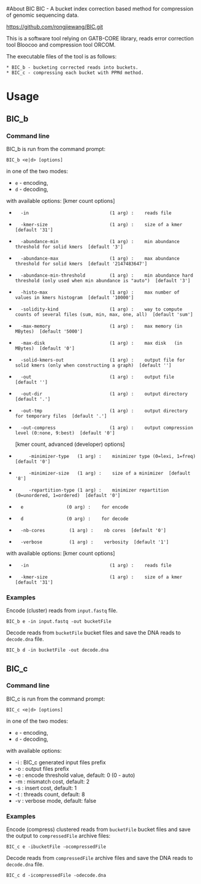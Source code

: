 ﻿#About BIC
BIC - A bucket index correction based method for compression of genomic sequencing data.

https://github.com/rongjiewang/BIC.git

This is a software tool relying on GATB-CORE library, reads error correction tool Bloocoo and compression tool ORCOM.

The executable files of the tool is as follows:

    * BIC_b - bucketing corrected reads into buckets.
    * BIC_c - compressing each bucket with PPMd method.

# Usage

## BIC_b
### Command line
BIC_b is run from the command prompt:

    BIC_b <e|d> [options]

in one of the two modes:
* `e` - encoding,
* `d` - decoding,

with available options:
[kmer count options]
*       -in                              (1 arg) :    reads file
*       -kmer-size                       (1 arg) :    size of a kmer  [default '31']
*       -abundance-min                   (1 arg) :    min abundance threshold for solid kmers  [default '3']
*       -abundance-max                   (1 arg) :    max abundance threshold for solid kmers  [default '2147483647']
*       -abundance-min-threshold         (1 arg) :    min abundance hard threshold (only used when min abundance is "auto")  [default '3']
*       -histo-max                       (1 arg) :    max number of values in kmers histogram  [default '10000']
*       -solidity-kind                   (1 arg) :    way to compute counts of several files (sum, min, max, one, all)  [default 'sum']
*       -max-memory                      (1 arg) :    max memory (in MBytes)  [default '5000']
*       -max-disk                        (1 arg) :    max disk   (in MBytes)  [default '0']
*       -solid-kmers-out                 (1 arg) :    output file for solid kmers (only when constructing a graph)  [default '']
*       -out                             (1 arg) :    output file  [default '']
*       -out-dir                         (1 arg) :    output directory  [default '.']
*       -out-tmp                         (1 arg) :    output directory for temporary files  [default '.']
*       -out-compress                    (1 arg) :    output compression level (0:none, 9:best)  [default '0']

   [kmer count, advanced (developer) options]
*          -minimizer-type   (1 arg) :    minimizer type (0=lexi, 1=freq)  [default '0']
*          -minimizer-size   (1 arg) :    size of a minimizer  [default '8']
*          -repartition-type (1 arg) :    minimizer repartition (0=unordered, 1=ordered)  [default '0']
*       e                (0 arg) :    for encode
*       d                (0 arg) :    for decode
*       -nb-cores         (1 arg) :    nb cores  [default '0']
*       -verbose          (1 arg) :    verbosity  [default '1']
with available options:
[kmer count options]
*       -in                              (1 arg) :    reads file
*       -kmer-size                       (1 arg) :    size of a kmer  [default '31']

### Examples

Encode (cluster) reads from `input.fastq` file.

    BIC_b e -in input.fastq -out bucketFile
Decode reads from `bucketFile` bucket files and save the DNA reads to `decode.dna` file.

    BIC_b d -in bucketFile -out decode.dna




## BIC_c
### Command line
BIC_c is run from the command prompt:

    BIC_c <e|d> [options]

in one of the two modes:
* `e` - encoding,
* `d` - decoding,

with available options:
*	-i<file>	: BIC_c generated input files prefix
*	-o<file>	: output files prefix
*	-e<n>		: encode threshold value, default: 0 (0 - auto)
*	-m<n>		: mismatch cost, default: 2
*	-s<n>		: insert cost, default: 1
*	-t<n>		: threads count, default: 8
*	-v		: verbose mode, default: false

### Examples

Encode (compress) clustered reads from `bucketFile` bucket files and save the output to `compressedFile` archive files:

    BIC_c e -ibucketFile -ocompressedFile
Decode reads from `compressedFile` archive files and save the DNA reads to `decode.dna` file.

    BIC_c d -icompressedFile -odecode.dna
